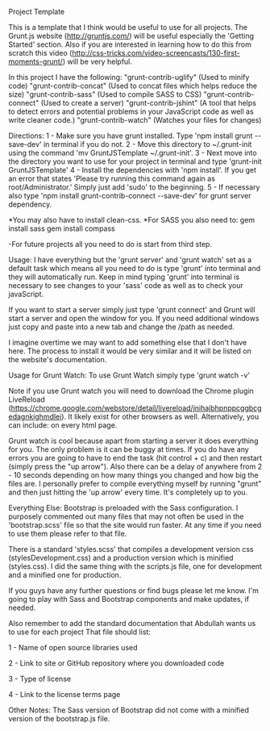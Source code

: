 Project Template

This is a template that I think would be useful to use for all projects.
The Grunt.js website (http://gruntjs.com/) will be useful especially the 'Getting Started' section. Also if you are interested in learning
how to do this from scratch this video (http://css-tricks.com/video-screencasts/130-first-moments-grunt/) will be very helpful.

In this project I have the following:
"grunt-contrib-uglify" (Used to minify code)
"grunt-contrib-concat" (Used to concat files which helps reduce the size)
"grunt-contrib-sass" (Used to compile SASS to CSS)
"grunt-contrib-connect" (Used to create a server)
"grunt-contrib-jshint" (A tool that helps to detect errors and potential problems in your JavaScript code as well as write cleaner code.)
"grunt-contrib-watch" (Watches your files for changes)

Directions: 
1 - Make sure you have grunt installed. Type 'npm install grunt --save-dev' in terminal if you do not.
2 - Move this directory to ~/.grunt-init using the command 'mv GruntJSTemplate ~/.grunt-init'.
3 - Next move into the directory you want to use for your project in terminal and type 'grunt-init GruntJSTemplate'
4 - Install the dependencies with 'npm install'. If you get an error that states 'Please try running this command again as root/Administrator.'
Simply just add 'sudo' to the beginning. 
5 - If necessary also type 'npm install grunt-contrib-connect --save-dev' for grunt server dependency.

*You may also have to install clean-css.
*For SASS you also need to:
gem install sass
gem install compass

-For future projects all you need to do is start from third step. 

Usage:
I have everything but the 'grunt server' and 'grunt watch' set as a default task which means all you need to do is type 'grunt' into terminal and they will automatically run.
Keep in mind typing 'grunt' into terminal is necessary to see changes to your 'sass' code as well as to check your javaScript.

If you want to start a server simply just type 'grunt connect' and Grunt will start a server and open the window for you. If you need additional windows
just copy and paste into a new tab and change the /path as needed.

I imagine overtime we may want to add something else that I don't have here. The process to install it would be very similar and it will be listed
on the website's documentation.

Usage for Grunt Watch:
To use Grunt Watch simply type 'grunt watch -v'

Note if you use Grunt watch you will need to download the Chrome plugin LiveReload (https://chrome.google.com/webstore/detail/livereload/jnihajbhpnppcggbcgedagnkighmdlei).
It likely exist for other browsers as well.
Alternatively, you can include: <script src="//localhost:35729/livereload.js"></script> on every html page.

Grunt watch is cool because apart from starting a server it does everything for you. The only problem is it can be buggy at times.
If you do have any errors you are going to have to end the task (hit control + c) and then restart (simply press the "up arrow"). Also there can be a delay of anywhere from
2 - 10 seconds depending on how many things you changed and how big the files are.
I personally prefer to compile everything myself by running "grunt" and then just hitting the 'up arrow' every time. It's completely up to you.

Everything Else:
Bootstrap is preloaded with the Sass configuration. I purposely commented out many files that may not often be used in the 'bootstrap.scss' file
so that the site would run faster. At any time if you need to use them please refer to that file.

There is a standard 'styles.scss' that compiles a development version css (stylesDevelopment.css) and a production version which is minified (styles.css).
I did the same thing with the scripts.js file, one for development and a minified one for production.

If you guys have any further questions or find bugs please let me know. I'm going to play with Sass and Bootstrap components and make updates, if needed.


Also remember to add the standard documentation that Abdullah wants us to use for each project
That file should list:

1 - Name of open source libraries used

2 - Link to site or GitHub repository where you downloaded code

3 - Type of license

4 - Link to the license terms page

Other Notes:
The Sass version of Bootstrap did not come with a minified version of the bootstrap.js file.
